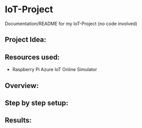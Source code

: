 # IoT-Project
Documentation/README for my IoT-Project (no code involved)

## Project Idea: 


## Resources used:

- Raspberry Pi Azure IoT Online Simulator

## Overview:



## Step by step setup:



## Results:

